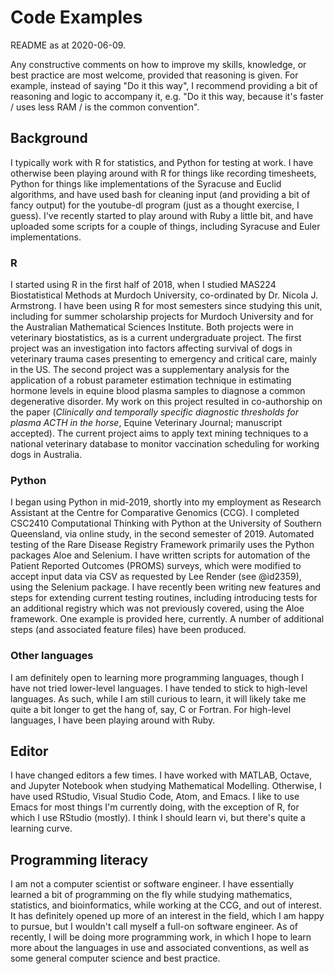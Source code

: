 # Code Examples

README as at 2020-06-09.

Any constructive comments on how to improve my skills, knowledge, or best
practice are most welcome, provided that reasoning is given. For example,
instead of saying "Do it this way", I recommend providing a bit of reasoning and
logic to accompany it, e.g. "Do it this way, because it's faster / uses less RAM
/ is the common convention".

## Background

I typically work with R for statistics, and Python for testing at work. I have
otherwise been playing around with R for things like recording timesheets,
Python for things like implementations of the Syracuse and Euclid algorithms,
and have used bash for cleaning input (and providing a bit of fancy output) for
the youtube-dl program (just as a thought exercise, I guess). I've recently
started to play around with Ruby a little bit, and have uploaded some scripts
for a couple of things, including Syracuse and Euler implementations.

### R

I started using R in the first half of 2018, when I studied MAS224
Biostatistical Methods at Murdoch University, co-ordinated by Dr. Nicola J.
Armstrong. I have been using R for most semesters since studying this unit,
including for summer scholarship projects for Murdoch University and for the
Australian Mathematical Sciences Institute. Both projects were in veterinary
biostatistics, as is a current undergraduate project. The first project was an
investigation into factors affecting survival of dogs in veterinary trauma cases
presenting to emergency and critical care, mainly in the US. The second project
was a supplementary analysis for the application of a robust parameter
estimation technique in estimating hormone levels in equine blood plasma samples
to diagnose a common degenerative disorder. My work on this project resulted in
co-authorship on the paper (*Clinically and temporally specific diagnostic
thresholds for plasma ACTH in the horse*, Equine Veterinary Journal; manuscript
accepted). The current project aims to apply text mining techniques to a
national veterinary database to monitor vaccination scheduling for working dogs
in Australia.

### Python

I began using Python in mid-2019, shortly into my employment as Research
Assistant at the Centre for Comparative Genomics (CCG). I completed CSC2410
Computational Thinking with Python at the University of Southern Queensland, via
online study, in the second semester of 2019. Automated testing of the Rare
Disease Registry Framework primarily uses the Python packages Aloe and Selenium.
I have written scripts for automation of the Patient Reported Outcomes (PROMS)
surveys, which were modified to accept input data via CSV as requested by Lee
Render (see @id2359), using the Selenium package. I have recently been writing
new features and steps for extending current testing routines, including
introducing tests for an additional registry which was not previously covered,
using the Aloe framework. One example is provided here, currently. A number of
additional steps (and associated feature files) have been produced.

### Other languages

I am definitely open to learning more programming languages, though I have not
tried lower-level languages. I have tended to stick to high-level languages. As
such, while I am still curious to learn, it will likely take me quite a bit
longer to get the hang of, say, C or Fortran. For high-level languages, I have
been playing around with Ruby.

## Editor

I have changed editors a few times. I have worked with MATLAB, Octave, and
Jupyter Notebook when studying Mathematical Modelling. Otherwise, I have used
RStudio, Visual Studio Code, Atom, and Emacs. I like to use Emacs for most
things I'm currently doing, with the exception of R, for which I use RStudio
(mostly). I think I should learn vi, but there's quite a learning curve.

## Programming literacy

I am not a computer scientist or software engineer. I have essentially learned a
bit of programming on the fly while studying mathematics, statistics, and
bioinformatics, while working at the CCG, and out of interest. It has definitely
opened up more of an interest in the field, which I am happy to pursue, but I
wouldn't call myself a full-on software engineer. As of recently, I will be
doing more programming work, in which I hope to learn more about the languages
in use and associated conventions, as well as some general computer science and
best practice.
